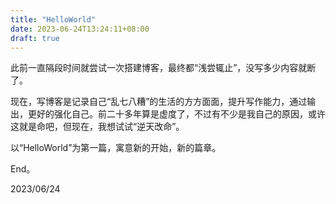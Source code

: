 ```yaml
---
title: "HelloWorld"
date: 2023-06-24T13:24:11+08:00
draft: true
---
```


此前一直隔段时间就尝试一次搭建博客，最终都“浅尝辄止”，没写多少内容就断了。

现在，写博客是记录自己“乱七八糟”的生活的方方面面，提升写作能力，通过输出，更好的强化自己。前二十多年算是虚度了，不过有不少是我自己的原因，或许这就是命吧，但现在，我想试试“逆天改命”。

以“HelloWorld”为第一篇，寓意新的开始，新的篇章。

End。

2023/06/24
